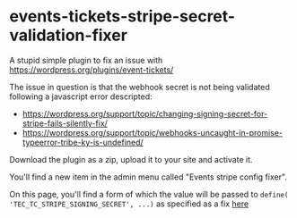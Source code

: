 # events-tickets-stripe-secret-validation-fixer
A stupid simple plugin to fix an issue with https://wordpress.org/plugins/event-tickets/

The issue in question is that the webhook secret is not being validated following a javascript error descripted:
- https://wordpress.org/support/topic/changing-signing-secret-for-stripe-fails-silently-fix/
- https://wordpress.org/support/topic/webhooks-uncaught-in-promise-typeerror-tribe-ky-is-undefined/

Download the plugin as a zip, upload it to your site and activate it.

You'll find a new item in the admin menu called "Events stripe config fixer".

On this page, you'll find a form of which the value will be passed to `define( 'TEC_TC_STRIPE_SIGNING_SECRET', ...)` as specified as a fix [here](https://wordpress.org/support/topic/webhooks-not-validating/#post-16688895)
